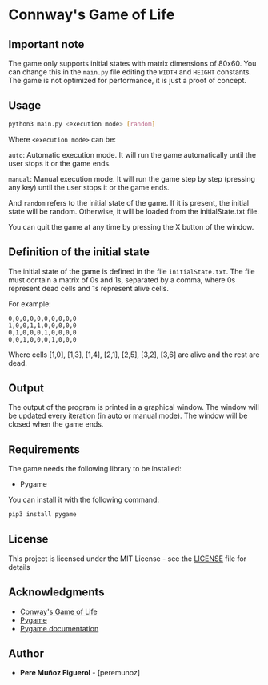 # Connway's Game of Life

## Important note

The game only supports initial states with matrix dimensions of 80x60. You can change this in the `main.py` file editing the `WIDTH` and `HEIGHT` constants.
The game is not optimized for performance, it is just a proof of concept.

## Usage

```bash
python3 main.py <execution mode> [random]
```

Where `<execution mode>` can be:

`auto`: Automatic execution mode. It will run the game automatically until the user stops it or the game ends.

`manual`: Manual execution mode. It will run the game step by step (pressing any key) until the user stops it or the game ends.

And `random` refers to the initial state of the game. If it is present, the initial state will be random. Otherwise, it will be loaded from the initialState.txt file.

You can quit the game at any time by pressing the X button of the window.

## Definition of the initial state

The initial state of the game is defined in the file `initialState.txt`. The file must contain a matrix of 0s and 1s, separated by a comma, where 0s represent dead cells and 1s represent alive cells. 

For example:

```
0,0,0,0,0,0,0,0,0,0
1,0,0,1,1,0,0,0,0,0
0,1,0,0,0,1,0,0,0,0
0,0,1,0,0,0,1,0,0,0
```
Where cells [1,0], [1,3], [1,4], [2,1], [2,5], [3,2], [3,6] are alive and the rest are dead.

## Output

The output of the program is printed in a graphical window. The window will be updated every iteration (in auto or manual mode). The window will be closed when the game ends.

## Requirements

The game needs the following library to be installed:

- Pygame

You can install it with the following command:

```bash
pip3 install pygame
```

## License

This project is licensed under the MIT License - see the [LICENSE](LICENSE) file for details

## Acknowledgments

- [Conway's Game of Life](https://en.wikipedia.org/wiki/Conway%27s_Game_of_Life)
- [Pygame](https://www.pygame.org/)
- [Pygame documentation](https://www.pygame.org/docs/)

## Author

- **Pere Muñoz Figuerol** - [peremunoz]